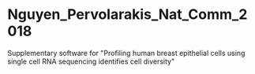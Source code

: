 # Nguyen_Pervolarakis_Nat_Comm_2018
Supplementary software for "Profiling human breast epithelial cells using single cell RNA sequencing identifies cell diversity"
